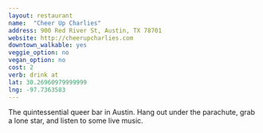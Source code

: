 ```yaml
---
layout: restaurant
name:  "Cheer Up Charlies"
address: 900 Red River St, Austin, TX 78701
website: http://cheerupcharlies.com
downtown_walkable: yes
veggie_option: no
vegan_option: no
cost: 2
verb: drink at
lat: 30.26960979999999
lng: -97.7363583
---
```


The quintessential queer bar in Austin. Hang out under the parachute, grab a lone star, and listen to some live music.
